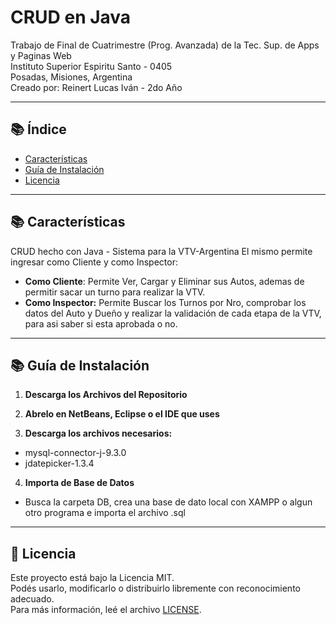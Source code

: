 # CRUD en Java

Trabajo de Final de Cuatrimestre (Prog. Avanzada) de la Tec. Sup. de Apps y Paginas Web  
Instituto Superior Espiritu Santo - 0405  
Posadas, Misiones, Argentina  
Creado por: Reinert Lucas Iván - 2do Año  

---

## 📚 Índice

- [Características](#Características)
- [Guía de Instalación](#Guía-de-Instalación)
- [Licencia](#Licencia)

---

## 📚 Características

CRUD hecho con Java - Sistema para la VTV-Argentina
El mismo permite ingresar como Cliente y como Inspector:
- **Como Cliente**: 
Permite Ver, Cargar y Eliminar sus Autos, ademas de permitir sacar un turno para realizar la VTV. 
- **Como Inspector:** 
Permite Buscar los Turnos por Nro, comprobar los datos del Auto y Dueño y realizar la validación de cada etapa de la VTV, para asi saber si esta aprobada o no.

---

## 📚 Guía de Instalación

1. **Descarga los Archivos del Repositorio**

2. **Abrelo en NetBeans, Eclipse o el IDE que uses**

3. **Descarga los archivos necesarios:**

  - mysql-connector-j-9.3.0
  - jdatepicker-1.3.4

4. **Importa de Base de Datos**

- Busca la carpeta DB, crea una base de dato local con XAMPP o algun otro programa e importa el archivo .sql

---

## 📄 Licencia

Este proyecto está bajo la Licencia MIT.  
Podés usarlo, modificarlo o distribuirlo libremente con reconocimiento adecuado.  
Para más información, leé el archivo [LICENSE](./LICENSE).
